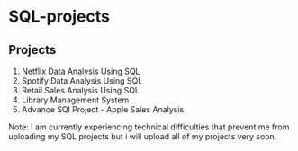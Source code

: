 # SQL-projects

## Projects

1. Netflix Data Analysis Using SQL
2. Spotify Data Analysis Using SQL
3. Retail Sales Analysis Using SQL
4. Library Management System
5. Advance SQl Project - Apple Sales Analysis 









Note: I am currently experiencing technical difficulties that prevent me from uploading my SQL projects but i will upload all of my projects very soon.
